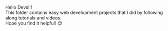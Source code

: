 Hello Devs!!!  
This folder contains easy web development projects that I did by following along tutorials and videos.  
Hope you find it helpful! :wink:
